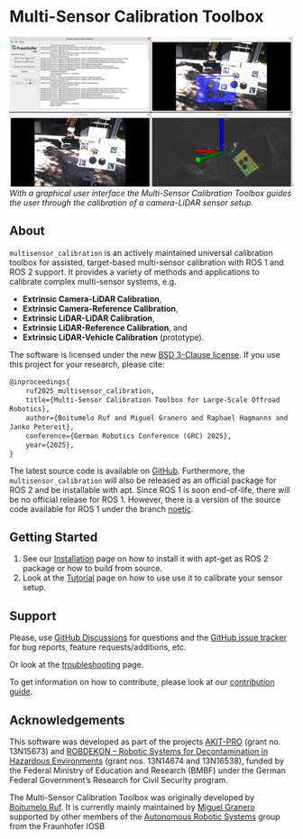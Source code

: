 # Multi-Sensor Calibration Toolbox

![](assets/images/camera_lidar_calibration_ui.png)
*With a graphical user interface the Multi-Sensor Calibration Toolbox guides the user through the calibration of a camera-LiDAR sensor setup.*

## About

`multisensor_calibration` is an actively maintained universal calibration toolbox for assisted, target-based multi-sensor calibration with ROS 1 and ROS 2 support. 
It provides a variety of methods and applications to calibrate complex multi-sensor systems, e.g.

- <b>Extrinsic Camera-LiDAR Calibration</b>,
- <b>Extrinsic Camera-Reference Calibration</b>,
- <b>Extrinsic LiDAR-LiDAR Calibration</b>,
- <b>Extrinsic LiDAR-Reference Calibration</b>, and
- <b>Extrinsic LiDAR-Vehicle Calibration</b> (prototype).

The software is licensed under the new [BSD 3-Clause license](license.md). If you use this project for your research, please cite:

```text
@inproceedings{
    ruf2025_multisensor_calibration,
    title={Multi-Sensor Calibration Toolbox for Large-Scale Offroad Robotics},
    author={Boitumelo Ruf and Miguel Granero and Raphael Hagmanns and Janko Petereit},
    conference={German Robotics Conference (GRC) 2025},
    year={2025},
} 
```

The latest source code is available on [GitHub](https://github.com/FraunhoferIOSB/multisensor_calibration).
Furthermore, the `multisensor_calibration` will also be released as an official package for ROS 2 and be installable with apt.
Since ROS 1 is soon end-of-life, there will be no official release for ROS 1.
However, there is a version of the source code available for ROS 1 under the branch [noetic](https://github.com/FraunhoferIOSB/multisensor_calibration/tree/noetic).

## Getting Started

1. See our [Installation](installation.md) page on how to install it with apt-get as ROS 2 package or how to build from source.
2. Look at the [Tutorial](tutorial.md) page on how to use use it to calibrate your sensor setup.

## Support

Please, use [GitHub Discussions](https://github.com/FraunhoferIOSB/multisensor_calibration/discussions) for questions and the [GitHub issue tracker](https://github.com/FraunhoferIOSB/multisensor_calibration/issues) for bug reports, feature requests/additions, etc.

Or look at the [troubleshooting](troubleshooting.md) page.

To get information on how to contribute, please look at our [contribution guide](https://github.com/FraunhoferIOSB/multisensor_calibration/blob/main/CONTRIBUTING.md).

## Acknowledgements

This software was developed as part of the projects [AKIT-PRO](https://a-kit.de) (grant no. 13N15673) and [ROBDEKON – Robotic Systems for Decontamination in Hazardous Environments](https://robdekon.de/) (grant nos. 13N14674 and 13N16538), funded by the Federal Ministry of Education and Research (BMBF) under the German Federal Government’s Research for Civil Security program.

The Multi-Sensor Calibration Toolbox was originally developed by [Boitumelo Ruf](https://github.com/boitumeloruf). 
It is currently mainly maintained by [Miguel Granero](https://github.com/migranram) supported by other members of the [Autonomous Robotic Systems](https://github.com/orgs/FraunhoferIOSB/teams/mrd) group from the Fraunhofer IOSB
